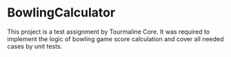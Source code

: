 # BowlingCalculator
This project is a test assignment by Tourmaline Core. It was required to implement the logic of bowling game score calculation and cover all needed cases by unit tests.
